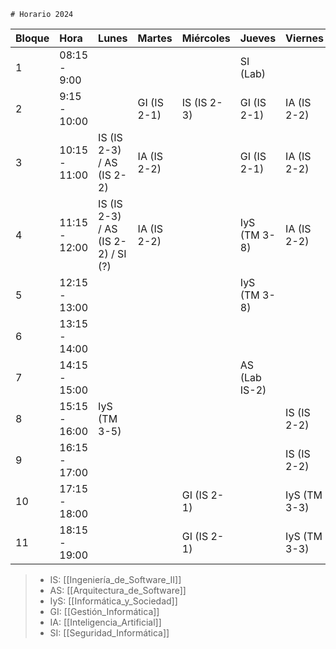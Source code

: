 	# Horario 2024

| Bloque | Hora          | Lunes                              | Martes      | Miércoles   | Jueves        | Viernes      |
| ------ |:------------- | ---------------------------------- | ----------- | ----------- | ------------- | ------------ |
| 1      | 08:15 - 9:00  |                                    |             |             | SI (Lab)      |              |
| 2      | 9:15 - 10:00  |                                    | GI (IS 2-1) | IS (IS 2-3) | GI (IS 2-1)   | IA (IS 2-2)  |
| 3      | 10:15 - 11:00 | IS (IS 2-3) / AS (IS 2-2)          | IA (IS 2-2) |             | GI (IS 2-1)   | IA (IS 2-2)  |
| 4      | 11:15 - 12:00 | IS (IS 2-3) / AS (IS 2-2) / SI (?) | IA (IS 2-2) |             | IyS (TM 3-8)  | IA (IS 2-2)  |
| 5      | 12:15 - 13:00 |                                    |             |             | IyS (TM 3-8)  |              |
| 6      | 13:15 - 14:00 |                                    |             |             |               |              |
| 7      | 14:15 - 15:00 |                                    |             |             | AS (Lab IS-2) |              |
| 8      | 15:15 - 16:00 | IyS (TM 3-5)                       |             |             |               | IS (IS 2-2)  |
| 9      | 16:15 - 17:00 |                                    |             |             |               | IS (IS 2-2)  |
| 10     | 17:15 - 18:00 |                                    |             | GI (IS 2-1) |               | IyS (TM 3-3) |
| 11     | 18:15 - 19:00 |                                    |             | GI (IS 2-1) |               | IyS (TM 3-3) |

> - IS: [[Ingeniería_de_Software_II]]
> - AS: [[Arquitectura_de_Software]]
> - IyS: [[Informática_y_Sociedad]]
> - GI: [[Gestión_Informática]]
> - IA: [[Inteligencia_Artificial]]
> - SI: [[Seguridad_Informática]]